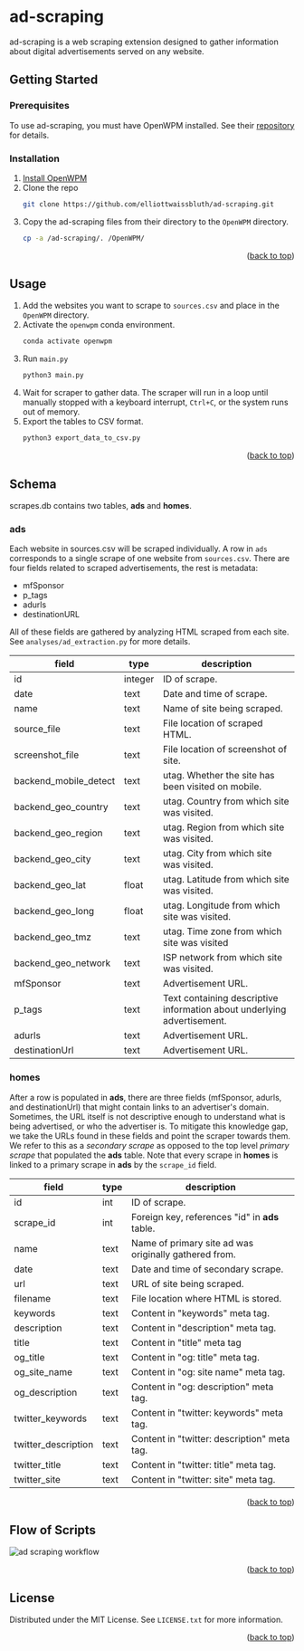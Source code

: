 <a name="readme-top"></a>

# ad-scraping
ad-scraping is a web scraping extension designed to gather information about digital advertisements served on any website.

<!-- GETTING STARTED -->
## Getting Started

### Prerequisites

To use ad-scraping, you must have OpenWPM installed. See their [repository](https://github.com/openwpm/OpenWPM#installation) for details.

### Installation

1. [Install OpenWPM](https://github.com/openwpm/OpenWPM#installation)
2. Clone the repo
   ```sh
   git clone https://github.com/elliottwaissbluth/ad-scraping.git
   ```
3. Copy the ad-scraping files from their directory to the ```OpenWPM``` directory.
   ```sh
   cp -a /ad-scraping/. /OpenWPM/
   ```

<p align="right">(<a href="#readme-top">back to top</a>)</p>


<!-- USAGE EXAMPLES -->
## Usage

1. Add the websites you want to scrape to ```sources.csv``` and place in the ```OpenWPM``` directory.
2. Activate the ```openwpm``` conda environment.
   ```sh
   conda activate openwpm
   ```
3. Run ```main.py```
   ```sh
   python3 main.py
   ```
4. Wait for scraper to gather data. The scraper will run in a loop until manually stopped with a keyboard interrupt, ```Ctrl+C```, or the system runs out of memory.
5. Export the tables to CSV format.
   ```sh
   python3 export_data_to_csv.py
   ```

<p align="right">(<a href="#readme-top">back to top</a>)</p>



<!-- SCHEMA -->
## Schema
scrapes.db contains two tables, **ads** and **homes**.

### ads
Each website in sources.csv will be scraped individually. A row in ```ads``` corresponds to a single scrape of one website from ```sources.csv```. There are four fields related to scraped advertisements, the rest is metadata:
- mfSponsor
- p_tags
- adurls
- destinationURL

All of these fields are gathered by analyzing HTML scraped from each site. See ```analyses/ad_extraction.py``` for more details.

| **field**             | **type** | **description**                                                         |
|-----------------------|----------|-------------------------------------------------------------------------|
| id                    | integer  | ID of scrape.                                                           |
| date                  | text     | Date and time of scrape.                                                |
| name                  | text     | Name of site being scraped.                                             |
| source_file           | text     | File location of scraped HTML.                                               |
| screenshot_file       | text     | File location of screenshot of site.                                         |
| backend_mobile_detect | text     | utag. Whether the site has been visited on mobile.                      |
| backend_geo_country   | text     | utag. Country from which site was visited.                              |
| backend_geo_region    | text     | utag. Region from which site was visited.                               |
| backend_geo_city      | text     | utag. City from which site was visited.                                 |
| backend_geo_lat       | float    | utag. Latitude from which site was visited.                             |
| backend_geo_long      | float    | utag. Longitude from which site was visited.                            |
| backend_geo_tmz       | text     | utag. Time zone from which site was visited                             |
| backend_geo_network   | text     | ISP network from which site was visited.                                 |
| mfSponsor             | text     | Advertisement URL.                                                       |
| p_tags                | text     | Text containing descriptive information about underlying advertisement. |
| adurls                | text     | Advertisement URL.                                                       |
| destinationUrl        | text     | Advertisement URL.                                                       |

### homes
After a row is populated in **ads**, there are three fields (mfSponsor, adurls, and destinationUrl) that might contain links to an advertiser's domain. Sometimes, the URL itself is not descriptive enough to understand what is being advertised, or who the advertiser is. To mitigate this knowledge gap, we take the URLs found in these fields and point the scraper towards them. We refer to this as a *secondary scrape* as opposed to the top level *primary scrape* that populated the **ads** table. Note that every scrape in **homes** is linked to a primary scrape in **ads** by the ```scrape_id``` field.

| **field**           | **type** | **description**                                       |
|---------------------|----------|-------------------------------------------------------|
| id                  | int      | ID of scrape.                                         |
| scrape_id           | int      | Foreign key, references "id" in **ads** table.        |
| name                | text     | Name of primary site ad was originally gathered from. |
| date                | text     | Date and time of secondary scrape.                    |
| url                 | text     | URL of site being scraped.                            |
| filename            | text     | File location where HTML is stored.                   |
| keywords            | text     | Content in "keywords" meta tag.                       |
| description         | text     | Content in "description" meta tag.                    |
| title               | text     | Content in "title" meta tag                           |
| og_title            | text     | Content in "og: title" meta tag.                      |
| og_site_name        | text     | Content in "og: site name" meta tag.                  |
| og_description      | text     | Content in "og: description" meta tag.                |
| twitter_keywords    | text     | Content in "twitter: keywords" meta tag.              |
| twitter_description | text     | Content in "twitter: description" meta tag.           |
| twitter_title       | text     | Content in "twitter: title" meta tag.                 |
| twitter_site        | text     | Content in "twitter: site" meta tag.                  |


<p align="right">(<a href="#readme-top">back to top</a>)</p>



<!-- FLOW OF SCRIPTS -->
## Flow of Scripts

![ad scraping workflow](https://user-images.githubusercontent.com/73327197/212185370-952e9f18-6010-462f-9819-8fecfb01baac.png)

<p align="right">(<a href="#readme-top">back to top</a>)</p>



<!-- LICENSE -->
## License

Distributed under the MIT License. See `LICENSE.txt` for more information.

<p align="right">(<a href="#readme-top">back to top</a>)</p>
